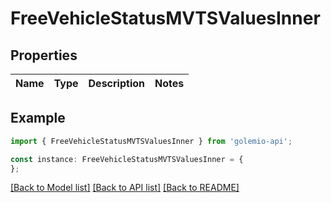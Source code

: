 # FreeVehicleStatusMVTSValuesInner


## Properties

Name | Type | Description | Notes
------------ | ------------- | ------------- | -------------

## Example

```typescript
import { FreeVehicleStatusMVTSValuesInner } from 'golemio-api';

const instance: FreeVehicleStatusMVTSValuesInner = {
};
```

[[Back to Model list]](../README.md#documentation-for-models) [[Back to API list]](../README.md#documentation-for-api-endpoints) [[Back to README]](../README.md)
